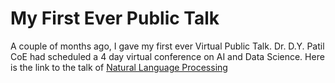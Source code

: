 # My First Ever Public Talk

A couple of months ago, I gave my first ever Virtual Public Talk.
Dr. D.Y. Patil CoE had scheduled a 4 day virtual conference on AI and Data Science.
Here is the link to the talk of [Natural Language Processing](https://www.youtube.com/watch?v=MYaUnlfDCKc&t=203s)